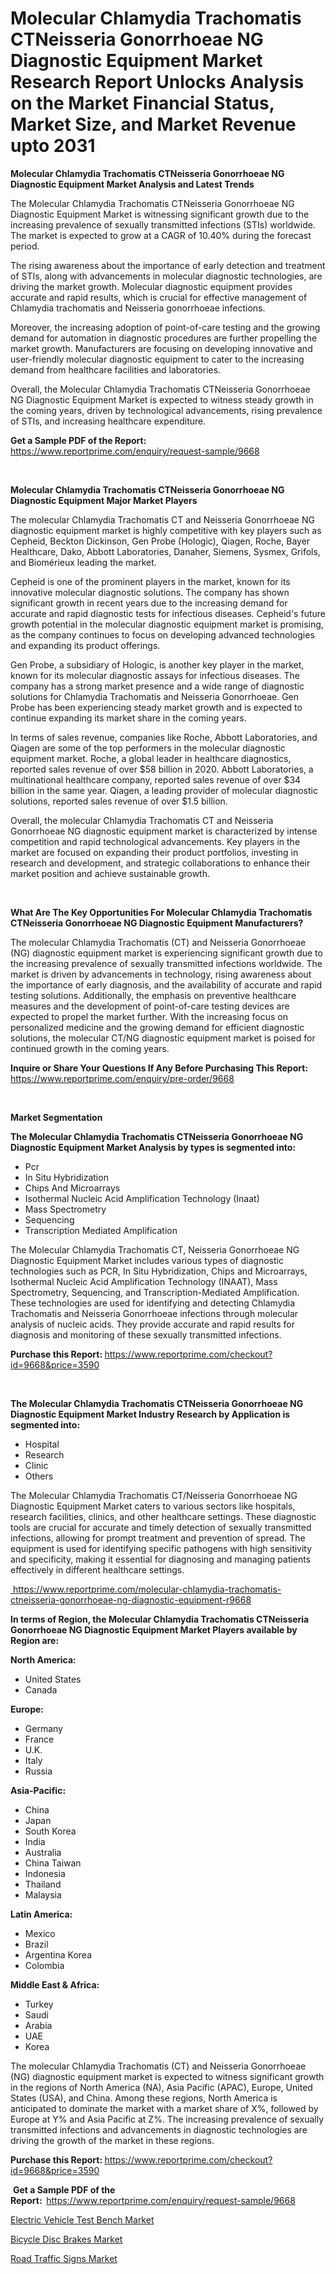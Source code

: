 <p><h1>Molecular Chlamydia Trachomatis CTNeisseria Gonorrhoeae NG Diagnostic Equipment Market Research Report Unlocks Analysis on the Market Financial Status, Market Size, and Market Revenue upto 2031</h1></p><p><strong>Molecular Chlamydia Trachomatis CTNeisseria Gonorrhoeae NG Diagnostic Equipment Market Analysis and Latest Trends</strong></p>
<p><p>The Molecular Chlamydia Trachomatis CTNeisseria Gonorrhoeae NG Diagnostic Equipment Market is witnessing significant growth due to the increasing prevalence of sexually transmitted infections (STIs) worldwide. The market is expected to grow at a CAGR of 10.40% during the forecast period.</p><p>The rising awareness about the importance of early detection and treatment of STIs, along with advancements in molecular diagnostic technologies, are driving the market growth. Molecular diagnostic equipment provides accurate and rapid results, which is crucial for effective management of Chlamydia trachomatis and Neisseria gonorrhoeae infections.</p><p>Moreover, the increasing adoption of point-of-care testing and the growing demand for automation in diagnostic procedures are further propelling the market growth. Manufacturers are focusing on developing innovative and user-friendly molecular diagnostic equipment to cater to the increasing demand from healthcare facilities and laboratories.</p><p>Overall, the Molecular Chlamydia Trachomatis CTNeisseria Gonorrhoeae NG Diagnostic Equipment Market is expected to witness steady growth in the coming years, driven by technological advancements, rising prevalence of STIs, and increasing healthcare expenditure.</p></p>
<p><strong>Get a Sample PDF of the Report:&nbsp;</strong> <a href="https://www.reportprime.com/enquiry/request-sample/9668">https://www.reportprime.com/enquiry/request-sample/9668</a></p>
<p>&nbsp;</p>
<p><strong>Molecular Chlamydia Trachomatis CTNeisseria Gonorrhoeae NG Diagnostic Equipment Major Market Players</strong></p>
<p><p>The molecular Chlamydia Trachomatis CT and Neisseria Gonorrhoeae NG diagnostic equipment market is highly competitive with key players such as Cepheid, Beckton Dickinson, Gen Probe (Hologic), Qiagen, Roche, Bayer Healthcare, Dako, Abbott Laboratories, Danaher, Siemens, Sysmex, Grifols, and Biomérieux leading the market.</p><p>Cepheid is one of the prominent players in the market, known for its innovative molecular diagnostic solutions. The company has shown significant growth in recent years due to the increasing demand for accurate and rapid diagnostic tests for infectious diseases. Cepheid's future growth potential in the molecular diagnostic equipment market is promising, as the company continues to focus on developing advanced technologies and expanding its product offerings.</p><p>Gen Probe, a subsidiary of Hologic, is another key player in the market, known for its molecular diagnostic assays for infectious diseases. The company has a strong market presence and a wide range of diagnostic solutions for Chlamydia Trachomatis and Neisseria Gonorrhoeae. Gen Probe has been experiencing steady market growth and is expected to continue expanding its market share in the coming years.</p><p>In terms of sales revenue, companies like Roche, Abbott Laboratories, and Qiagen are some of the top performers in the molecular diagnostic equipment market. Roche, a global leader in healthcare diagnostics, reported sales revenue of over $58 billion in 2020. Abbott Laboratories, a multinational healthcare company, reported sales revenue of over $34 billion in the same year. Qiagen, a leading provider of molecular diagnostic solutions, reported sales revenue of over $1.5 billion.</p><p>Overall, the molecular Chlamydia Trachomatis CT and Neisseria Gonorrhoeae NG diagnostic equipment market is characterized by intense competition and rapid technological advancements. Key players in the market are focused on expanding their product portfolios, investing in research and development, and strategic collaborations to enhance their market position and achieve sustainable growth.</p></p>
<p>&nbsp;</p>
<p><strong>What Are The Key Opportunities For Molecular Chlamydia Trachomatis CTNeisseria Gonorrhoeae NG Diagnostic Equipment Manufacturers?</strong></p>
<p><p>The molecular Chlamydia Trachomatis (CT) and Neisseria Gonorrhoeae (NG) diagnostic equipment market is experiencing significant growth due to the increasing prevalence of sexually transmitted infections worldwide. The market is driven by advancements in technology, rising awareness about the importance of early diagnosis, and the availability of accurate and rapid testing solutions. Additionally, the emphasis on preventive healthcare measures and the development of point-of-care testing devices are expected to propel the market further. With the increasing focus on personalized medicine and the growing demand for efficient diagnostic solutions, the molecular CT/NG diagnostic equipment market is poised for continued growth in the coming years.</p></p>
<p><strong>Inquire or Share Your Questions If Any Before Purchasing This Report:</strong> <a href="https://www.reportprime.com/enquiry/pre-order/9668">https://www.reportprime.com/enquiry/pre-order/9668</a></p>
<p>&nbsp;</p>
<p><strong>Market Segmentation</strong></p>
<p><strong>The Molecular Chlamydia Trachomatis CTNeisseria Gonorrhoeae NG Diagnostic Equipment Market Analysis by types is segmented into:</strong></p>
<p><ul><li>Pcr</li><li>In Situ Hybridization</li><li>Chips And Microarrays</li><li>Isothermal Nucleic Acid Amplification Technology (Inaat)</li><li>Mass Spectrometry</li><li>Sequencing</li><li>Transcription Mediated Amplification</li></ul></p>
<p><p>The Molecular Chlamydia Trachomatis CT, Neisseria Gonorrhoeae NG Diagnostic Equipment Market includes various types of diagnostic technologies such as PCR, In Situ Hybridization, Chips and Microarrays, Isothermal Nucleic Acid Amplification Technology (INAAT), Mass Spectrometry, Sequencing, and Transcription-Mediated Amplification. These technologies are used for identifying and detecting Chlamydia Trachomatis and Neisseria Gonorrhoeae infections through molecular analysis of nucleic acids. They provide accurate and rapid results for diagnosis and monitoring of these sexually transmitted infections.</p></p>
<p><strong>Purchase this Report:&nbsp;</strong><a href="https://www.reportprime.com/checkout?id=9668&price=3590">https://www.reportprime.com/checkout?id=9668&price=3590</a></p>
<p>&nbsp;</p>
<p><strong>The Molecular Chlamydia Trachomatis CTNeisseria Gonorrhoeae NG Diagnostic Equipment Market Industry Research by Application is segmented into:</strong></p>
<p><ul><li>Hospital</li><li>Research</li><li>Clinic</li><li>Others</li></ul></p>
<p><p>The Molecular Chlamydia Trachomatis CT/Neisseria Gonorrhoeae NG Diagnostic Equipment Market caters to various sectors like hospitals, research facilities, clinics, and other healthcare settings. These diagnostic tools are crucial for accurate and timely detection of sexually transmitted infections, allowing for prompt treatment and prevention of spread. The equipment is used for identifying specific pathogens with high sensitivity and specificity, making it essential for diagnosing and managing patients effectively in different healthcare settings.</p></p>
<p><a href="https://www.reportprime.com/molecular-chlamydia-trachomatis-ctneisseria-gonorrhoeae-ng-diagnostic-equipment-r9668">&nbsp;https://www.reportprime.com/molecular-chlamydia-trachomatis-ctneisseria-gonorrhoeae-ng-diagnostic-equipment-r9668</a></p>
<p><strong>In terms of Region, the Molecular Chlamydia Trachomatis CTNeisseria Gonorrhoeae NG Diagnostic Equipment Market Players available by Region are:</strong></p>
<p>
    <p> <strong> North America: </strong>
        <ul>
            <li>United States</li>
            <li>Canada</li>
        </ul>
        </p> 
    <p> <strong> Europe: </strong>
        <ul>
            <li>Germany</li>
            <li>France</li>
            <li>U.K.</li>
            <li>Italy</li>
            <li>Russia</li>
        </ul>
        </p> 
    <p> <strong> Asia-Pacific: </strong>
        <ul>
            <li>China</li>
            <li>Japan</li>
            <li>South Korea</li>
            <li>India</li>
            <li>Australia</li>
            <li>China Taiwan</li>
            <li>Indonesia</li>
            <li>Thailand</li>
            <li>Malaysia</li>
        </ul>
        </p> 
    <p> <strong> Latin America: </strong>
        <ul>
            <li>Mexico</li>
            <li>Brazil</li>
            <li>Argentina Korea</li>
            <li>Colombia</li>
        </ul>
        </p> 
    <p> <strong> Middle East & Africa: </strong>
        <ul>
            <li>Turkey</li>
            <li>Saudi</li>
            <li>Arabia</li>
            <li>UAE</li>
            <li>Korea</li>
        </ul>
    </p>
    </p>
<p><p>The molecular Chlamydia Trachomatis (CT) and Neisseria Gonorrhoeae (NG) diagnostic equipment market is expected to witness significant growth in the regions of North America (NA), Asia Pacific (APAC), Europe, United States (USA), and China. Among these regions, North America is anticipated to dominate the market with a market share of X%, followed by Europe at Y% and Asia Pacific at Z%. The increasing prevalence of sexually transmitted infections and advancements in diagnostic technologies are driving the growth of the market in these regions.</p></p>
<p><strong>Purchase this Report: </strong><a href="https://www.reportprime.com/checkout?id=9668&price=3590">https://www.reportprime.com/checkout?id=9668&price=3590</a></p>
<p>&nbsp;<strong>Get a Sample PDF of the Report:&nbsp;&nbsp;</strong><a href="https://www.reportprime.com/enquiry/request-sample/9668">https://www.reportprime.com/enquiry/request-sample/9668</a></p>
<p><strong></strong></p>
<p><p><a href="https://www.linkedin.com/pulse/electric-vehicle-test-bench-market-size-growth-forecast-from-ouiff?trackingId=mYGW6X29sF1pJ%2B4uuQRQiw%3D%3D">Electric Vehicle Test Bench Market</a></p><p><a href="https://www.linkedin.com/pulse/bicycle-disc-brakes-market-share-amp-new-trends-analysis-askcf?trackingId=%2FNLALuRpN1XZcLez0hWS4Q%3D%3D">Bicycle Disc Brakes Market</a></p><p><a href="https://www.linkedin.com/pulse/road-traffic-signs-market-provides-comprehensive-analysis-vktrc?trackingId=0RPPY9NVN3cguypetfnGgw%3D%3D">Road Traffic Signs Market</a></p></p>